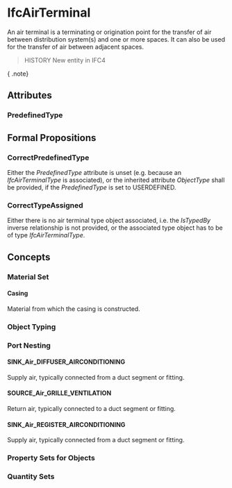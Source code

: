 # IfcAirTerminal

An air terminal is a terminating or origination point for the transfer of air between distribution system(s) and one or more spaces. It can also be used for the transfer of air between adjacent spaces.
<!-- end of short definition -->


> HISTORY New entity in IFC4

{ .note}
>

## Attributes

### PredefinedType


## Formal Propositions

### CorrectPredefinedType
Either the _PredefinedType_ attribute is unset (e.g. because an _IfcAirTerminalType_ is associated), or the inherited attribute _ObjectType_ shall be provided, if the _PredefinedType_ is set to USERDEFINED.

### CorrectTypeAssigned
Either there is no air terminal type object associated, i.e. the _IsTypedBy_ inverse relationship is not provided, or the associated type object has to be of type _IfcAirTerminalType_.

## Concepts

### Material Set



#### Casing

Material from which the casing is constructed.

### Object Typing



### Port Nesting



#### SINK_Air_DIFFUSER_AIRCONDITIONING

Supply air, typically connected from a duct segment or fitting.

#### SOURCE_Air_GRILLE_VENTILATION

Return air, typically connected to a duct segment or fitting.

#### SINK_Air_REGISTER_AIRCONDITIONING

Supply air, typically connected from a duct segment or fitting.

### Property Sets for Objects



### Quantity Sets



